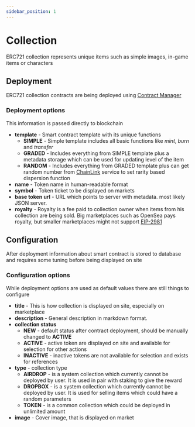 ```yaml
---
sidebar_position: 1
---
```


# Collection

ERC721 collection represents unique items such as simple images, in-game items or characters

## Deployment

ERC721 collection contracts are being deployed using [Contract Manager](/docs/admin-panel/ContractManager)

### Deployment options

This information is passed directly to blockchain

- **template** - Smart contract template with its unique functions
    - **SIMPLE** - Simple template includes all basic functions like _mint_, _burn_ and _transfer_
    - **GRADED** - Includes everything from SIMPLE template plus a metadata storage which can be used for updating level of the item
    - **RANDOM** - Includes everything from GRADED template plus can get random number from [ChainLink](https://docs.chain.link/docs/chainlink-vrf/) service to set rarity based dispersion function
- **name** - Token name in human-readable format
- **symbol** - Token ticket to be displayed on markets
- **base token url** - URL which points to server with metadata. most likely JSON server.
- **royalty** - Royalty is a fee paid to collection owner when items from his collection are being sold. Big marketplaces such as OpenSea pays royalty, but smaller marketplaces might not support [EIP-2981](https://eips.ethereum.org/EIPS/eip-2981)

## Configuration

After deployment information about smart contract is stored to database and requires some tuning before being displayed on site

### Configuration options

While deployment options are used as default values there are still things to configure

- **title** - This is how collection is displayed on site, especially on marketplace
- **description** - General description in markdown format.
- **collection status**
    - **NEW** - default status after contract deployment, should be manually changed to **ACTIVE**
    - **ACTIVE** - active token are displayed on site and available for selection for other actions
    - **INACTIVE** - inactive tokens are not available for selection and exists for references
- **type** - collection type
    - **AIRDROP** - is a system collection which currently cannot be deployed by user. It is used in pair with staking to give the reward
    - **DROPBOX** - is a system collection which currently cannot be deployed by user. It is used for selling items which could have a random parameters
    - **TOKEN** - is a common collection which could be deployed in unlimited amount
- **image** - Cover image, that is displayed on market

